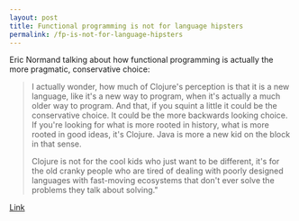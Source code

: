 ```yaml
---
layout: post
title: Functional programming is not for language hipsters
permalink: /fp-is-not-for-language-hipsters
---
```

Eric Normand talking about how functional programming is actually the more
pragmatic, conservative choice:

> I actually wonder, how much of Clojure's perception is that it is a new
> language, like it's a new way to program, when it's actually a much older way
> to program. And that, if you squint a little it could be the conservative
> choice. It could be the more backwards looking choice. If you're looking for
> what is more rooted in history, what is more rooted in good ideas, it's
> Clojure. Java is more a new kid on the block in that sense.
>
> Clojure is not for the cool kids who just want to be different, it's for the
> old cranky people who are tired of dealing with poorly designed languages
> with fast-moving ecosystems that don't ever solve the problems they talk
> about solving."

[Link](https://lispcast.com/is-clojure-a-language-for-hipsters/)
